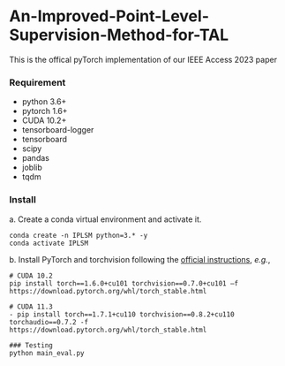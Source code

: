 # An-Improved-Point-Level-Supervision-Method-for-TAL
This is the offical pyTorch implementation of our IEEE Access 2023 paper

### Requirement

- python 3.6+
- pytorch 1.6+
- CUDA 10.2+
- tensorboard-logger
- tensorboard
- scipy
- pandas 
- joblib
- tqdm

### Install

a. Create a conda virtual environment and activate it.

```shell
conda create -n IPLSM python=3.* -y
conda activate IPLSM
```

b. Install PyTorch and torchvision following the [official instructions](https://pytorch.org/), *e.g.*,

```shell
# CUDA 10.2
pip install torch==1.6.0+cu101 torchvision==0.7.0+cu101 –f https://download.pytorch.org/whl/torch_stable.html

# CUDA 11.3
- pip install torch==1.7.1+cu110 torchvision==0.8.2+cu110 torchaudio==0.7.2 -f https://download.pytorch.org/whl/torch_stable.html

### Testing
python main_eval.py
